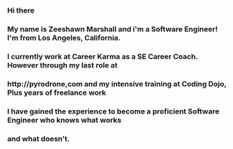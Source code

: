 ### Hi there 
### My name is Zeeshawn Marshall and i'm a Software Engineer! I'm from Los Angeles, California.
### I currently work at Career Karma as a SE Career Coach. However through my last role at 
### http://pyrodrone,com and my intensive training at Coding Dojo, Plus years of freelance work
### I have gained the experience to become a proficient Software Engineer who knows what works
### and what doesn't. 

<!--
**Lckythr33/Lckythr33** is a ✨ _special_ ✨ repository because its `README.md` (this file) appears on your GitHub profile.

Here are some ideas to get you started:

- 🔭 I’m currently working on ...
- 🌱 I’m currently learning ...
- 👯 I’m looking to collaborate on ...
- 🤔 I’m looking for help with ...
- 💬 Ask me about ...
- 📫 How to reach me: ...
- 😄 Pronouns: ...
- ⚡ Fun fact: ...
-->
